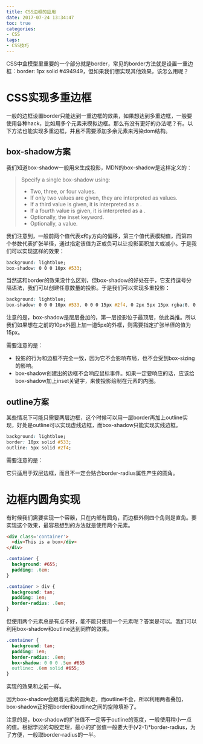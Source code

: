 ```yaml
---
title: CSS边框的应用
date: 2017-07-24 13:34:47
toc: true
categories:
- CSS
tags:
- CSS技巧
---
```


CSS中盒模型里重要的一个部分就是border，常见的border方法就是设置一重边框：border: 1px solid #494949，但如果我们想实现其他效果，该怎么用呢？

<!--more-->
# CSS实现多重边框
一般的边框设置border只能达到一重边框的效果，如果想达到多重边框，一般要使用各种hack，比如用多个元素来模拟边框。那么有没有更好的办法呢？有。以下方法也能实现多重边框，并且不需要添加多余元素来污染dom结构。

## box-shadow方案
我们知道box-shadow一般用来生成投影，MDN的box-shadow是这样定义的：

> Specify a single box-shadow using:
> - Two, three, or four values.
> - If only two values are given, they are interpreted as values.
> - If a third value is given, it is interpreted as a .
> - If a fourth value is given, it is interpreted as a .
> - Optionally, the inset keyword.
> - Optionally, a value.

我们注意到，一般前两个值代表x和y方向的偏移，第三个值代表模糊值，而第四个参数代表扩张半径，通过指定该值为正或负可以让投影面积加大或减小。于是我们可以实现这样的效果：
```css
background: lightblue;
box-shadow: 0 0 0 10px #533;
```

当然这和border的效果没什么区别，但box-shadow的好处在于，它支持逗号分隔语法，我们可以创建任意数量的投影。于是我们可以实现多重投影：
```css
background: lightblue;
box-shadow: 0 0 0 10px #533, 0 0 0 15px #2f4, 0 2px 5px 15px rgba(0, 0, 0, .6);
```

注意的是，box-shadow是层层叠加的，第一层投影位于最顶层，依此类推。所以我们如果想在之前的10px外圈上加一道5px的外框，则需要指定扩张半径的值为15px。

需要注意的是：

- 投影的行为和边框不完全一致，因为它不会影响布局，也不会受到box-sizing的影响。
- box-shadow创建出的边框不会响应鼠标事件。如果一定要响应的话，应该给box-shadow加上inset关键字，来使投影绘制在元素的内圈。

## outline方案
某些情况下可能只需要两层边框，这个时候可以用一层border再加上outline实现，好处是outline可以实现虚线边框，而box-shadow只能实现实线边框。

```css
background: lightblue;
border: 10px solid #533;
outline: 5px solid #2f4;
```

需要注意的是：

它只适用于双层边框，而且不一定会贴合border-radius属性产生的圆角。

# 边框内圆角实现
有时候我们需要实现一个容器，只在内部有圆角，而边框外侧四个角则是直角。要实现这个效果，最容易想到的方法就是使用两个元素。

```html
<div class='container'>
  <div>This is a box</div>
</div>
```

```css
.container {
  background: #655;
  padding: .6em;
}

.container > div {
  background: tan;
  padding: 1em;
  border-radius: .8em;
}
```

但使用两个元素总是有点不好，能不能只使用一个元素呢？答案是可以。我们可以利用box-shadow和outline达到同样的效果。

```css
.container {
  background: tan;
  padding: 1em;
  border-radius: .8em;
  box-shadow: 0 0 0 .5em #655
  outline: .6em solid #655;
}
```
实现的效果和之前一样。

因为box-shadow会跟着元素的圆角走，而outline不会，所以利用两者叠加，box-shadow正好把border和outline之间的空隙填补了。

注意的是，box-shadow的扩张值不一定等于outline的宽度，一般使用稍小一点的值。根据学过的勾股定理，最小的扩张值一般要大于(&radic;2-1)*border-radius，为了方便，一般取border-radius的一半。